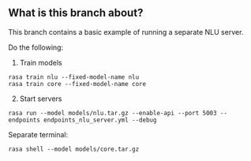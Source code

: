 ## What is this branch about?

This branch contains a basic example of running a separate NLU server.

Do the following:

1. Train models
```
rasa train nlu --fixed-model-name nlu
rasa train core --fixed-model-name core
```

2. Start servers
```
rasa run --model models/nlu.tar.gz --enable-api --port 5003 --endpoints endpoints_nlu_server.yml --debug
```
Separate terminal:
```
rasa shell --model models/core.tar.gz
```

